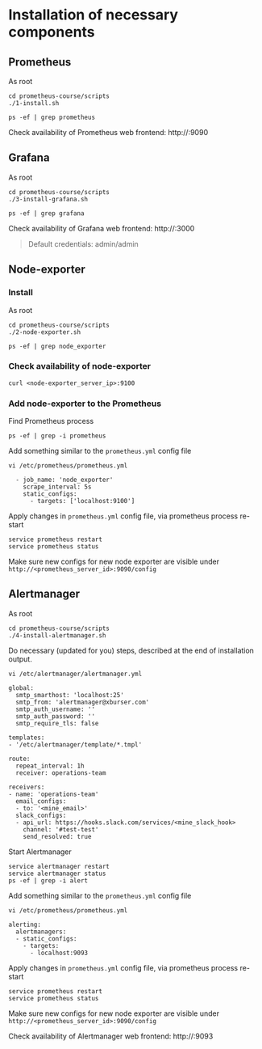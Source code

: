 # Installation of necessary components

## Prometheus

As root
```
cd prometheus-course/scripts
./1-install.sh

ps -ef | grep prometheus
```

Check availability of Prometheus web frontend: http://<server IP>:9090


## Grafana

As root
```
cd prometheus-course/scripts
./3-install-grafana.sh

ps -ef | grep grafana
```

Check availability of Grafana web frontend: http://<server IP>:3000
> Default credentials: admin/admin


## Node-exporter

### Install

As root
```
cd prometheus-course/scripts
./2-node-exporter.sh

ps -ef | grep node_exporter
```

### Check availability of node-exporter

```
curl <node-exporter_server_ip>:9100
```


### Add node-exporter to the Prometheus

Find Prometheus process
```
ps -ef | grep -i prometheus
```

Add something similar to the `prometheus.yml` config file
```
vi /etc/prometheus/prometheus.yml

  - job_name: 'node_exporter'
    scrape_interval: 5s
    static_configs:
      - targets: ['localhost:9100']
```

Apply changes in `prometheus.yml` config file, via prometheus process re-start
```
service prometheus restart
service prometheus status
```

Make sure new configs for new node exporter are visible under `http://<prometheus_server_id>:9090/config`


## Alertmanager

As root
```
cd prometheus-course/scripts
./4-install-alertmanager.sh
```

Do necessary (updated for you) steps, described at the end of installation output.
```
vi /etc/alertmanager/alertmanager.yml

global:
  smtp_smarthost: 'localhost:25'
  smtp_from: 'alertmanager@xburser.com'
  smtp_auth_username: ''
  smtp_auth_password: ''
  smtp_require_tls: false

templates:
- '/etc/alertmanager/template/*.tmpl'

route:
  repeat_interval: 1h
  receiver: operations-team

receivers:
- name: 'operations-team'
  email_configs:
  - to: '<mine_email>'
  slack_configs:
  - api_url: https://hooks.slack.com/services/<mine_slack_hook>
    channel: '#test-test'
    send_resolved: true

```

Start Alertmanager
```
service alertmanager restart
service alertmanager status
ps -ef | grep -i alert
```


Add something similar to the `prometheus.yml` config file
```
vi /etc/prometheus/prometheus.yml

alerting:
  alertmanagers:
  - static_configs:
    - targets:
      - localhost:9093
```

Apply changes in `prometheus.yml` config file, via prometheus process re-start
```
service prometheus restart
service prometheus status
```

Make sure new configs for new node exporter are visible under `http://<prometheus_server_id>:9090/config`



Check availability of Alertmanager web frontend: http://<server IP>:9093

